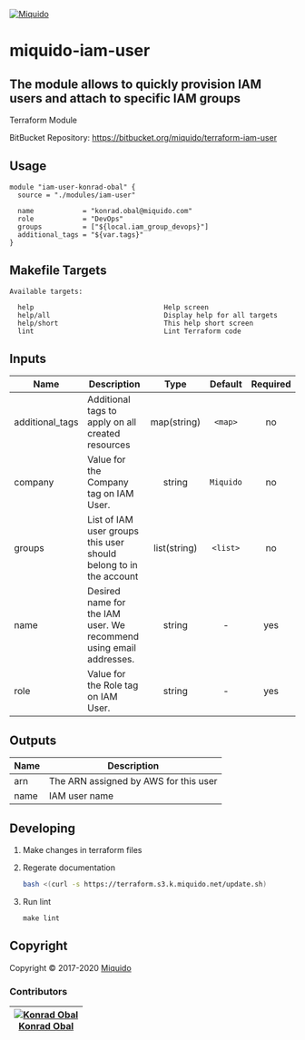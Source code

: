 <!-- This file was automatically generated by the `build-harness`. Make all changes to `README.yaml` and run `make readme` to rebuild this file. -->
[![Miquido][logo]](https://www.miquido.com/)

# miquido-iam-user
The module allows to quickly provision IAM users and attach to specific IAM groups
---
Terraform Module

BitBucket Repository: https://bitbucket.org/miquido/terraform-iam-user
## Usage

```hcl
module "iam-user-konrad-obal" {
  source = "./modules/iam-user"

  name            = "konrad.obal@miquido.com"
  role            = "DevOps"
  groups          = ["${local.iam_group_devops}"]
  additional_tags = "${var.tags}"
}
```
## Makefile Targets
```
Available targets:

  help                                Help screen
  help/all                            Display help for all targets
  help/short                          This help short screen
  lint                                Lint Terraform code

```
## Inputs

| Name | Description | Type | Default | Required |
|------|-------------|:----:|:-----:|:-----:|
| additional_tags | Additional tags to apply on all created resources | map(string) | `<map>` | no |
| company | Value for the Company tag on IAM User. | string | `Miquido` | no |
| groups | List of IAM user groups this user should belong to in the account | list(string) | `<list>` | no |
| name | Desired name for the IAM user. We recommend using email addresses. | string | - | yes |
| role | Value for the Role tag on IAM User. | string | - | yes |

## Outputs

| Name | Description |
|------|-------------|
| arn | The ARN assigned by AWS for this user |
| name | IAM user name |



## Developing

1. Make changes in terraform files

2. Regerate documentation

    ```bash
    bash <(curl -s https://terraform.s3.k.miquido.net/update.sh)
    ```

3. Run lint

    ```
    make lint
    ```

## Copyright

Copyright © 2017-2020 [Miquido](https://miquido.com)



### Contributors

|  [![Konrad Obal][k911_avatar]][k911_homepage]<br/>[Konrad Obal][k911_homepage] |
|---|

  [k911_homepage]: https://github.com/k911
  [k911_avatar]: https://github.com/k911.png?size=150



  [logo]: https://www.miquido.com/img/logos/logo__miquido.svg
  [website]: https://www.miquido.com/
  [github]: https://github.com/miquido
  [bitbucket]: https://bitbucket.org/miquido
